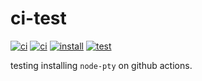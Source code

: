 # ci-test

[![ci](https://img.shields.io/github/actions/workflow/status/luciancooper/ci-test/ci.yml?label=ci&logo=github&style=flat-square)](https://github.com/luciancooper/ci-test/actions/workflows/ci.yml)
[![ci](https://img.shields.io/github/actions/workflow/status/luciancooper/ci-test/ci-install.yml?label=ci-install&logo=github&style=flat-square)](https://github.com/luciancooper/ci-test/actions/workflows/ci-install.yml)
[![install](https://img.shields.io/github/actions/workflow/status/luciancooper/ci-test/install.yml?label=install&logo=github&style=flat-square)](https://github.com/luciancooper/ci-test/actions/workflows/install.yml)
[![test](https://img.shields.io/github/actions/workflow/status/luciancooper/ci-test/test.yml?label=test&logo=github&style=flat-square)](https://github.com/luciancooper/ci-test/actions/workflows/test.yml)

testing installing `node-pty` on github actions.
